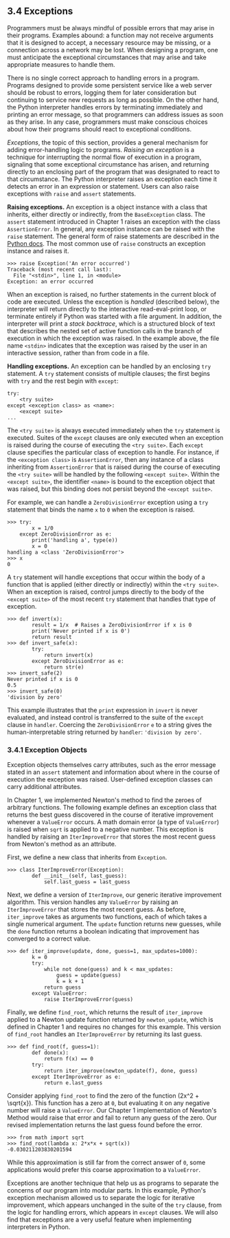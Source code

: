 
## 3.4 Exceptions

Programmers must be always mindful of possible errors that may arise in their programs. Examples abound: a function may not receive arguments that it is designed to accept, a necessary resource may be missing, or a connection across a network may be lost. When designing a program, one must anticipate the exceptional circumstances that may arise and take appropriate measures to handle them.

There is no single correct approach to handling errors in a program. Programs designed to provide some persistent service like a web server should be robust to errors, logging them for later consideration but continuing to service new requests as long as possible. On the other hand, the Python interpreter handles errors by terminating immediately and printing an error message, so that programmers can address issues as soon as they arise. In any case, programmers must make conscious choices about how their programs should react to exceptional conditions.

*Exceptions*, the topic of this section, provides a general mechanism for adding error-handling logic to programs. *Raising an exception* is a technique for interrupting the normal flow of execution in a program, signaling that some exceptional circumstance has arisen, and returning directly to an enclosing part of the program that was designated to react to that circumstance. The Python interpreter raises an exception each time it detects an error in an expression or statement. Users can also raise exceptions with `raise` and `assert` statements.

**Raising exceptions.** An exception is a object instance with a class that inherits, either directly or indirectly, from the `BaseException` class. The `assert` statement introduced in Chapter 1 raises an exception with the class `AssertionError`. In general, any exception instance can be raised with the `raise` statement. The general form of raise statements are described in the [Python docs](http://docs.python.org/py3k/reference/simple_stmts.html#raise). The most common use of `raise` constructs an exception instance and raises it.

```
>>> raise Exception('An error occurred')
Traceback (most recent call last):
  File "<stdin>", line 1, in <module>
Exception: an error occurred
```

When an exception is raised, no further statements in the current block of code are executed. Unless the exception is *handled* (described below), the interpreter will return directly to the interactive read-eval-print loop, or terminate entirely if Python was started with a file argument. In addition, the interpreter will print a *stack backtrace*, which is a structured block of text that describes the nested set of active function calls in the branch of execution in which the exception was raised. In the example above, the file name `<stdin>` indicates that the exception was raised by the user in an interactive session, rather than from code in a file.

**Handling exceptions.** An exception can be handled by an enclosing `try` statement. A `try` statement consists of multiple clauses; the first begins with `try` and the rest begin with `except`:

```
try:
    <try suite>
except <exception class> as <name>:
    <except suite>
...
```

The `<try suite>` is always executed immediately when the `try` statement is executed. Suites of the `except` clauses are only executed when an exception is raised during the course of executing the `<try suite>`. Each `except` clause specifies the particular class of exception to handle. For instance, if the `<exception class>` is `AssertionError`, then any instance of a class inheriting from `AssertionError` that is raised during the course of executing the `<try suite>` will be handled by the following `<except suite>`. Within the `<except suite>`, the identifier `<name>` is bound to the exception object that was raised, but this binding does not persist beyond the `<except suite>`.

For example, we can handle a `ZeroDivisionError` exception using a `try` statement that binds the name `x` to `0` when the exception is raised.

```
>>> try:
        x = 1/0
    except ZeroDivisionError as e:
        print('handling a', type(e))
        x = 0
handling a <class 'ZeroDivisionError'>
>>> x
0
```

A `try` statement will handle exceptions that occur within the body of a function that is applied (either directly or indirectly) within the `<try suite>`. When an exception is raised, control jumps directly to the body of the `<except suite>` of the most recent `try` statement that handles that type of exception.

```
>>> def invert(x):
        result = 1/x  # Raises a ZeroDivisionError if x is 0
        print('Never printed if x is 0')
        return result
>>> def invert_safe(x):
        try:
            return invert(x)
        except ZeroDivisionError as e:
            return str(e)
>>> invert_safe(2)
Never printed if x is 0
0.5
>>> invert_safe(0)
'division by zero'
```

This example illustrates that the `print` expression in `invert` is never evaluated, and instead control is transferred to the suite of the `except` clause in `handler`. Coercing the `ZeroDivisionError` `e` to a string gives the human-interpretable string returned by `handler`: `'division by zero'`.

### 3.4.1 Exception Objects

Exception objects themselves carry attributes, such as the error message stated in an `assert` statement and information about where in the course of execution the exception was raised. User-defined exception classes can carry additional attributes.

In Chapter 1, we implemented Newton's method to find the zeroes of arbitrary functions. The following example defines an exception class that returns the best guess discovered in the course of iterative improvement whenever a `ValueError` occurs. A math domain error (a type of `ValueError`) is raised when `sqrt` is applied to a negative number. This exception is handled by raising an `IterImproveError` that stores the most recent guess from Newton's method as an attribute.

First, we define a new class that inherits from `Exception`.

```
>>> class IterImproveError(Exception):
        def __init__(self, last_guess):
            self.last_guess = last_guess
```

Next, we define a version of `IterImprove`, our generic iterative improvement algorithm. This version handles any `ValueError` by raising an `IterImproveError` that stores the most recent guess. As before, `iter_improve` takes as arguments two functions, each of which takes a single numerical argument. The `update` function returns new guesses, while the `done` function returns a boolean indicating that improvement has converged to a correct value.

```
>>> def iter_improve(update, done, guess=1, max_updates=1000):
        k = 0
        try:
            while not done(guess) and k < max_updates:
                guess = update(guess)
                k = k + 1
            return guess
        except ValueError:
            raise IterImproveError(guess)
```

Finally, we define `find_root`, which returns the result of `iter_improve` applied to a Newton update function returned by `newton_update`, which is defined in Chapter 1 and requires no changes for this example. This version of `find_root` handles an `IterImproveError` by returning its last guess.

```
>>> def find_root(f, guess=1):
        def done(x):
            return f(x) == 0
        try:
            return iter_improve(newton_update(f), done, guess)
        except IterImproveError as e:
            return e.last_guess
```

Consider applying `find_root` to find the zero of the function (2x^2 + \sqrt{x}). This function has a zero at `0`, but evaluating it on any negative number will raise a `ValueError`. Our Chapter 1 implementation of Newton's Method would raise that error and fail to return any guess of the zero. Our revised implementation returns the last guess found before the error.

```
>>> from math import sqrt
>>> find_root(lambda x: 2*x*x + sqrt(x))
-0.030211203830201594
```

While this approximation is still far from the correct answer of `0`, some applications would prefer this coarse approximation to a `ValueError`.

Exceptions are another technique that help us as programs to separate the concerns of our program into modular parts. In this example, Python's exception mechanism allowed us to separate the logic for iterative improvement, which appears unchanged in the suite of the `try` clause, from the logic for handling errors, which appears in `except` clauses. We will also find that exceptions are a very useful feature when implementing interpreters in Python.